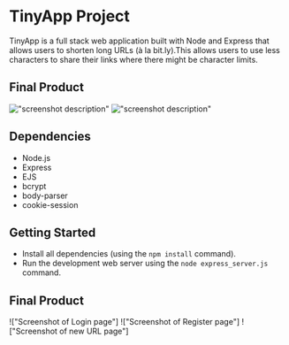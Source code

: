 # TinyApp Project

TinyApp is a full stack web application built with Node and Express that allows users to shorten long URLs (à la bit.ly).This allows users to use less characters to share their links where there might be character limits. 

## Final Product

!["screenshot description"](#)
!["screenshot description"](#)

## Dependencies

- Node.js
- Express
- EJS
- bcrypt
- body-parser
- cookie-session


## Getting Started

- Install all dependencies (using the `npm install` command).
- Run the development web server using the `node express_server.js` command.

## Final Product
!["Screenshot of Login page"]
!["Screenshot of Register page"]
!["Screenshot of new URL page"]

